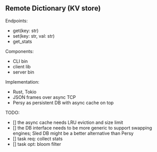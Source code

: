 ## Remote Dictionary (KV store)

Endpoints:
- get(key: str)
- set(key: str, val: str)
- get_stats

Components:
- CLI bin
- client lib
- server bin

Implementation:
- Rust, Tokio
- JSON frames over async TCP
- Persy as persistent DB with async cache on top

TODO:
- [] the async cache needs LRU eviction and size limit
- [] the DB interface needs to be more generic to support swapping engines; Sled DB might be a better alternative than Persy
- [] task req: collect stats
- [] task opt: bloom filter
